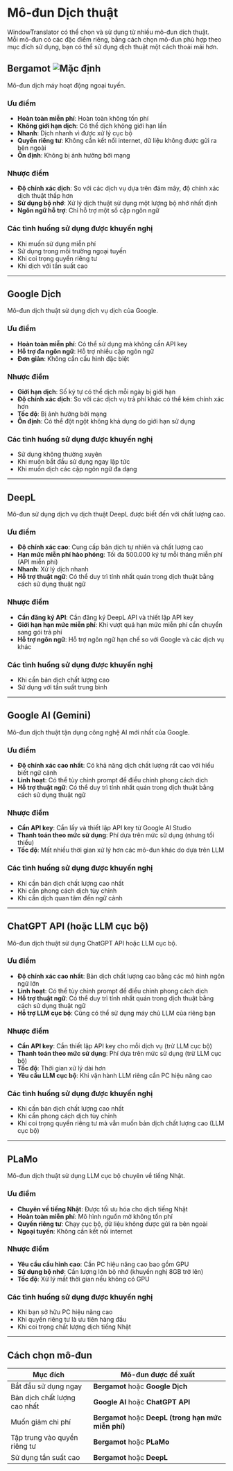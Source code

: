 # Mô-đun Dịch thuật

WindowTranslator có thể chọn và sử dụng từ nhiều mô-đun dịch thuật.  
Mỗi mô-đun có các đặc điểm riêng, bằng cách chọn mô-đun phù hợp theo mục đích sử dụng, bạn có thể sử dụng dịch thuật một cách thoải mái hơn.

## Bergamot ![Mặc định](https://img.shields.io/badge/Mặc%20định-brightgreen)

Mô-đun dịch máy hoạt động ngoại tuyến.

### Ưu điểm
- **Hoàn toàn miễn phí**: Hoàn toàn không tốn phí
- **Không giới hạn dịch**: Có thể dịch không giới hạn lần
- **Nhanh**: Dịch nhanh vì được xử lý cục bộ
- **Quyền riêng tư**: Không cần kết nối internet, dữ liệu không được gửi ra bên ngoài
- **Ổn định**: Không bị ảnh hưởng bởi mạng

### Nhược điểm
- **Độ chính xác dịch**: So với các dịch vụ dựa trên đám mây, độ chính xác dịch thuật thấp hơn
- **Sử dụng bộ nhớ**: Xử lý dịch thuật sử dụng một lượng bộ nhớ nhất định
- **Ngôn ngữ hỗ trợ**: Chỉ hỗ trợ một số cặp ngôn ngữ

### Các tình huống sử dụng được khuyến nghị
- Khi muốn sử dụng miễn phí
- Sử dụng trong môi trường ngoại tuyến
- Khi coi trọng quyền riêng tư
- Khi dịch với tần suất cao

---

## Google Dịch

Mô-đun dịch thuật sử dụng dịch vụ dịch của Google.

### Ưu điểm
- **Hoàn toàn miễn phí**: Có thể sử dụng mà không cần API key
- **Hỗ trợ đa ngôn ngữ**: Hỗ trợ nhiều cặp ngôn ngữ
- **Đơn giản**: Không cần cấu hình đặc biệt

### Nhược điểm
- **Giới hạn dịch**: Số ký tự có thể dịch mỗi ngày bị giới hạn
- **Độ chính xác dịch**: So với các dịch vụ trả phí khác có thể kém chính xác hơn
- **Tốc độ**: Bị ảnh hưởng bởi mạng
- **Ổn định**: Có thể đột ngột không khả dụng do giới hạn sử dụng

### Các tình huống sử dụng được khuyến nghị
- Sử dụng không thường xuyên
- Khi muốn bắt đầu sử dụng ngay lập tức
- Khi muốn dịch các cặp ngôn ngữ đa dạng

---

## DeepL

Mô-đun sử dụng dịch vụ dịch thuật DeepL được biết đến với chất lượng cao.

### Ưu điểm
- **Độ chính xác cao**: Cung cấp bản dịch tự nhiên và chất lượng cao
- **Hạn mức miễn phí hào phóng**: Tối đa 500.000 ký tự mỗi tháng miễn phí (API miễn phí)
- **Nhanh**: Xử lý dịch nhanh
- **Hỗ trợ thuật ngữ**: Có thể duy trì tính nhất quán trong dịch thuật bằng cách sử dụng thuật ngữ

### Nhược điểm
- **Cần đăng ký API**: Cần đăng ký DeepL API và thiết lập API key
- **Giới hạn hạn mức miễn phí**: Khi vượt quá hạn mức miễn phí cần chuyển sang gói trả phí
- **Hỗ trợ ngôn ngữ**: Hỗ trợ ngôn ngữ hạn chế so với Google và các dịch vụ khác

### Các tình huống sử dụng được khuyến nghị
- Khi cần bản dịch chất lượng cao
- Sử dụng với tần suất trung bình

---

## Google AI (Gemini)

Mô-đun dịch thuật tận dụng công nghệ AI mới nhất của Google.

### Ưu điểm
- **Độ chính xác cao nhất**: Có khả năng dịch chất lượng rất cao với hiểu biết ngữ cảnh
- **Linh hoạt**: Có thể tùy chỉnh prompt để điều chỉnh phong cách dịch
- **Hỗ trợ thuật ngữ**: Có thể duy trì tính nhất quán trong dịch thuật bằng cách sử dụng thuật ngữ

### Nhược điểm
- **Cần API key**: Cần lấy và thiết lập API key từ Google AI Studio
- **Thanh toán theo mức sử dụng**: Phí dựa trên mức sử dụng (nhưng tối thiểu)
- **Tốc độ**: Mất nhiều thời gian xử lý hơn các mô-đun khác do dựa trên LLM

### Các tình huống sử dụng được khuyến nghị
- Khi cần bản dịch chất lượng cao nhất
- Khi cần phong cách dịch tùy chỉnh
- Khi cần dịch quan tâm đến ngữ cảnh

---

## ChatGPT API (hoặc LLM cục bộ)

Mô-đun dịch thuật sử dụng ChatGPT API hoặc LLM cục bộ.

### Ưu điểm
- **Độ chính xác cao nhất**: Bản dịch chất lượng cao bằng các mô hình ngôn ngữ lớn
- **Linh hoạt**: Có thể tùy chỉnh prompt để điều chỉnh phong cách dịch
- **Hỗ trợ thuật ngữ**: Có thể duy trì tính nhất quán trong dịch thuật bằng cách sử dụng thuật ngữ
- **Hỗ trợ LLM cục bộ**: Cũng có thể sử dụng máy chủ LLM của riêng bạn

### Nhược điểm
- **Cần API key**: Cần thiết lập API key cho mỗi dịch vụ (trừ LLM cục bộ)
- **Thanh toán theo mức sử dụng**: Phí dựa trên mức sử dụng (trừ LLM cục bộ)
- **Tốc độ**: Thời gian xử lý dài hơn
- **Yêu cầu LLM cục bộ**: Khi vận hành LLM riêng cần PC hiệu năng cao

### Các tình huống sử dụng được khuyến nghị
- Khi cần bản dịch chất lượng cao nhất
- Khi cần phong cách dịch tùy chỉnh
- Khi coi trọng quyền riêng tư mà vẫn muốn bản dịch chất lượng cao (LLM cục bộ)

---

## PLaMo

Mô-đun dịch thuật sử dụng LLM cục bộ chuyên về tiếng Nhật.

### Ưu điểm
- **Chuyên về tiếng Nhật**: Được tối ưu hóa cho dịch tiếng Nhật
- **Hoàn toàn miễn phí**: Mô hình nguồn mở không tốn phí
- **Quyền riêng tư**: Chạy cục bộ, dữ liệu không được gửi ra bên ngoài
- **Ngoại tuyến**: Không cần kết nối internet

### Nhược điểm
- **Yêu cầu cấu hình cao**: Cần PC hiệu năng cao bao gồm GPU
- **Sử dụng bộ nhớ**: Cần lượng lớn bộ nhớ (khuyến nghị 8GB trở lên)
- **Tốc độ**: Xử lý mất thời gian nếu không có GPU

### Các tình huống sử dụng được khuyến nghị
- Khi bạn sở hữu PC hiệu năng cao
- Khi quyền riêng tư là ưu tiên hàng đầu
- Khi coi trọng chất lượng dịch tiếng Nhật

---

## Cách chọn mô-đun

| Mục đích                        | Mô-đun được đề xuất                         |
| ------------------------------- | -------------------------------------------- |
| Bắt đầu sử dụng ngay           | **Bergamot** hoặc **Google Dịch**            |
| Bản dịch chất lượng cao nhất   | **Google AI** hoặc **ChatGPT API**          |
| Muốn giảm chi phí              | **Bergamot** hoặc **DeepL (trong hạn mức miễn phí)** |
| Tập trung vào quyền riêng tư   | **Bergamot** hoặc **PLaMo**                 |
| Sử dụng tần suất cao           | **Bergamot** hoặc **DeepL**                 |
